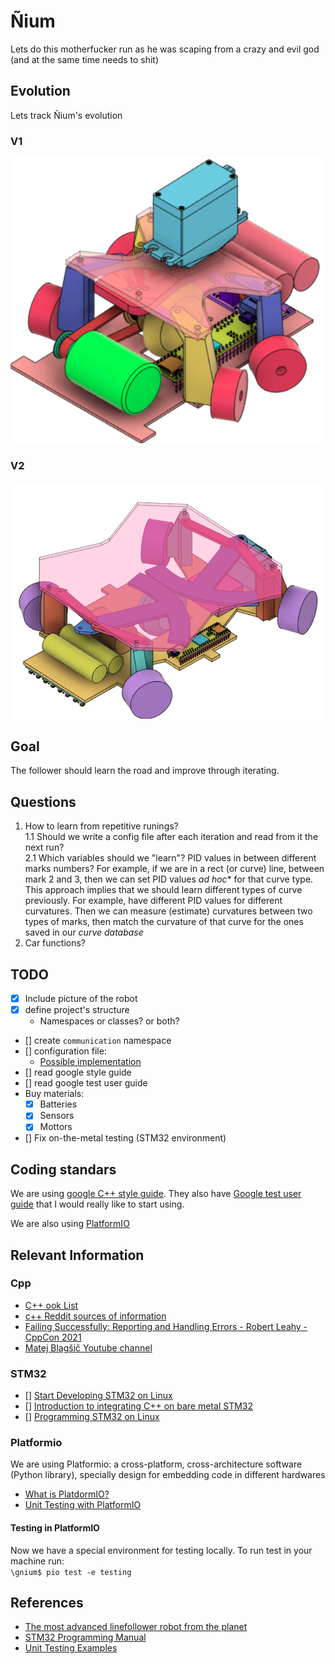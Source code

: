 # Ñium
Lets do this motherfucker run as he was scaping from a crazy and evil god (and at the same time needs to shit)

## Evolution
Lets track Ñium's evolution

### V1

![](img/gnium_v1.png)

### V2
![](img/gnium_v2.png)

## Goal
The follower should learn the road and improve through iterating.

## Questions
1. How to learn from repetitive runings?  
   1.1 Should we write a config file after each iteration and read from it the next run?  
   2.1 Which variables should we "learn"? PID values in between different marks numbers?
       For example, if we are in a rect (or curve) line, between mark 2 and 3, then we can set PID values *ad hoc** for that curve type. This approach implies that we should learn different types of curve previously. For example, have different PID values for different curvatures. Then we can measure (estimate) curvatures between two types of marks, then match the curvature of that curve for the ones saved in our *curve database*  
2. Car functions?

## TODO
- [X] Include picture of the robot
- [X] define project's structure
  + Namespaces or classes? or both?
- [] create `communication` namespace
- [] configuration file:
    + [Possible implementation](https://www.daniweb.com/programming/software-development/threads/185995/how-do-i-make-a-config-file)
- [] read google style guide
- [] read google test user guide
- Buy materials:
  + [X] Batteries 
  + [X] Sensors 
  + [X] Mottors
- [] Fix on-the-metal testing (STM32 environment)
## Coding standars
We are using [google C++ style guide](https://google.github.io/styleguide/cppguide.html).
They also have [Google test user guide](https://google.github.io/googletest/) that I would really like to start using.

We are also using [PlatformIO](https://docs.platformio.org/en/latest/what-is-platformio.html)

## Relevant Information
### Cpp
- [C++ ook List](https://stackoverflow.com/questions/388242/the-definitive-c-book-guide-and-list)
- [c++ Reddit sources of information](https://www.reddit.com/r/Python/comments/2xpjg9/whats_the_best_ways_to_learn_c_for_a_professional/)
- [Failing Successfully: Reporting and Handling Errors - Robert Leahy - CppCon 2021](https://www.youtube.com/watch?v=dQaRLmM7KKk)
- [Matej Blagšič Youtube channel](https://www.youtube.com/user/4Polha/videos)
### STM32
- [] [Start Developing STM32 on Linux](https://www.instructables.com/Start-Developing-STM32-on-Linux/)
- [] [Introduction to integrating C++ on bare metal STM32](https://www.youtube.com/watch?v=7xnUsPo_fG8)
- [] [Programming STM32 on Linux](https://olayiwolaayinde.medium.com/programming-stm32-on-linux-d6a6ee7a8d8d)
### Platformio
We are using Platformio: a cross-platform, cross-architecture software (Python library), specially design for embedding code in different hardwares
- [What is PlatdormIO?](https://docs.platformio.org/en/latest/what-is-platformio.html)
- [Unit Testing with PlatformIO](https://piolabs.com/blog/insights/unit-testing-part-1.html)
#### Testing in PlatformIO
Now we have a special environment for testing locally. To run test in your machine run:  
`\gnium$ pio test -e testing `
## References
- [The most advanced linefollower robot from the planet](https://hbfsrobotics.com/linefollower)
- [STM32 Programming Manual](https://www.st.com/resource/en/programming_manual/pm0056-stm32f10xxx20xxx21xxxl1xxxx-cortexm3-programming-manual-stmicroelectronics.pdf) 
- [Unit Testing Examples](https://github.com/platformio/platformio-examples/tree/develop/unit-testing) 

